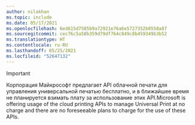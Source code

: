 ```yaml
---
author: nilakhan
ms.topic: include
ms.date: 05/17/2021
ms.openlocfilehash: 6ed615d7585b9a72921e76a6e5727352b0558a87
ms.sourcegitcommit: cec76c5a58b359d79df764c849c8b459349b3b52
ms.translationtype: HT
ms.contentlocale: ru-RU
ms.lasthandoff: 05/25/2021
ms.locfileid: "52647132"
---
```

<!-- markdownlint-disable MD041-->

> [!IMPORTANT]
> <span data-ttu-id="b4646-101">Корпорация Майкрософт предлагает API облачной печати для управления универсальной печатью бесплатно, и в ближайшее время не планируется взимать плату за использование этих API.</span><span class="sxs-lookup"><span data-stu-id="b4646-101">Microsoft is offering usage of the cloud printing APIs to manage Universal Print at no charge and there are no foreseeable plans to charge for the use of these APIs.</span></span>